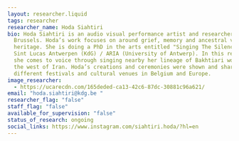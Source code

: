 ```yaml
---
layout: researcher.liquid
tags: researcher
researcher_name: Hoda Siahtiri
bio: Hoda Siahtiri is an audio visual performance artist and researcher based in
  Brussels. Hoda’s work focuses on around grief, memory and ancestral vocal
  heritage. She is doing a PhD in the arts entitled "Singing The Silences" at
  Sint Lucas Antwerpen (KdG) / ARIA (University of Antwerp). In this research,
  she comes to voice through singing nearby her lineage of Bakhtiari women in
  the west of Iran. Hoda’s creations and ceremonies were shown and shared in
  different festivals and cultural venues in Belgium and Europe.
image_researcher:
  - https://ucarecdn.com/165deded-ca13-42c6-87dc-30881c96a621/
email: "hoda.siahtiri@kdg.be "
researcher_flag: "false"
staff_flag: "false"
available_for_supervision: "false"
status_of_research: ongoing
social_links: https://www.instagram.com/siahtiri.hoda/?hl=en
---
```

